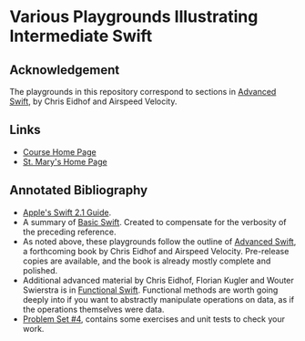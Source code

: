 # Various Playgrounds Illustrating Intermediate Swift

## Acknowledgement

The playgrounds in this repository correspond to sections in [Advanced Swift](https://www.objc.io/books/advanced-swift), by Chris Eidhof and Airspeed Velocity.

## Links

* [Course Home Page](http://physics.stmarys-ca.edu/classes/CS190_S16/index.html)
* [St. Mary's Home Page](http://physics.stmarys-ca.edu/lecturers/brianrhill/index.html)

## Annotated Bibliography

* [Apple's Swift 2.1 Guide](https://itunes.apple.com/us/book/the-swift-programming-language/id881256329?mt=11).
* A summary of [Basic Swift](http://github.com/brianhill/basic-swift). Created to compensate for the verbosity of the preceding reference.
* As noted above, these playgrounds follow the outline of [Advanced Swift](https://www.objc.io/books/advanced-swift/), a forthcoming book by Chris Eidhof and Airspeed Velocity. Pre-release copies are available, and the book is already mostly complete and polished.
* Additional advanced material by Chris Eidhof, Florian Kugler and Wouter Swierstra is in [Functional Swift](https://www.objc.io/books/functional-swift/). Functional methods are worth going deeply into if you want to abstractly manipulate operations on data, as if the operations themselves were data.
* [Problem Set #4](http://github.com/brianhill/cs190-ps4.git), contains some exercises and unit tests to check your work.
